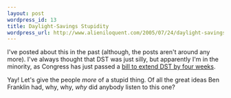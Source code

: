```yaml
---
layout: post
wordpress_id: 13
title: Daylight-Savings Stupidity
wordpress_url: http://www.alieniloquent.com/2005/07/24/daylight-savings-stupidity/
---
```

I've posted about this in the past (although, the posts aren't around any
more). I've always thought that DST was just silly, but apparently I'm in the
minority, as Congress has just passed a [bill to extend DST by four weeks][1].

Yay! Let's give the people _more_ of a stupid thing. Of all the great ideas
Ben Franklin had, why, why, _why_ did anybody listen to this one?

   [1]: http://www.cnn.com/2005/POLITICS/07/22/congress.daylighttime.ap/index.html
